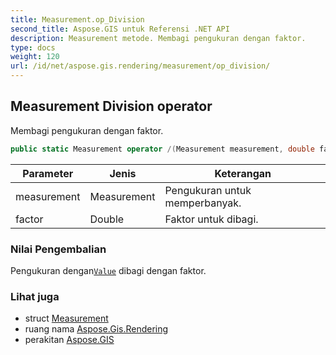 ```yaml
---
title: Measurement.op_Division
second_title: Aspose.GIS untuk Referensi .NET API
description: Measurement metode. Membagi pengukuran dengan faktor.
type: docs
weight: 120
url: /id/net/aspose.gis.rendering/measurement/op_division/
---
```

## Measurement Division operator

Membagi pengukuran dengan faktor.

```csharp
public static Measurement operator /(Measurement measurement, double factor)
```

| Parameter | Jenis | Keterangan |
| --- | --- | --- |
| measurement | Measurement | Pengukuran untuk memperbanyak. |
| factor | Double | Faktor untuk dibagi. |

### Nilai Pengembalian

Pengukuran dengan[`Value`](../value/) dibagi dengan faktor.

### Lihat juga

* struct [Measurement](../)
* ruang nama [Aspose.Gis.Rendering](../../measurement/)
* perakitan [Aspose.GIS](../../../)


